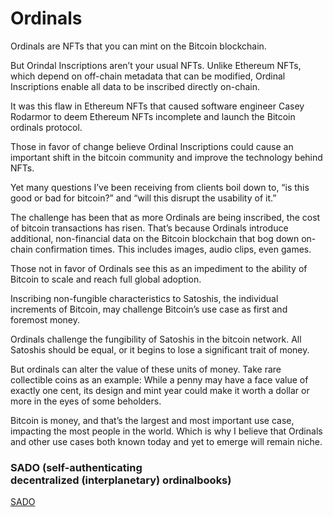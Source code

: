 # Ordinals

Ordinals are NFTs that you can mint on the Bitcoin blockchain.

But Orindal Inscriptions aren’t your usual NFTs. Unlike Ethereum NFTs, which depend on off-chain metadata that can be modified, Ordinal Inscriptions enable all data to be inscribed directly on-chain.

It was this flaw in Ethereum NFTs that caused software engineer Casey Rodarmor to deem Ethereum NFTs incomplete and launch the Bitcoin ordinals protocol.

Those in favor of change believe Ordinal Inscriptions could cause an important shift in the bitcoin community and improve the technology behind NFTs.

Yet many questions I’ve been receiving from clients boil down to, “is this good or bad for bitcoin?” and “will this disrupt the usability of it.”

The challenge has been that as more Ordinals are being inscribed, the cost of bitcoin transactions has risen. That’s because Ordinals introduce additional, non-financial data on the Bitcoin blockchain that bog down on-chain confirmation times. This includes images, audio clips, even games.

Those not in favor of Ordinals see this as an impediment to the ability of Bitcoin to scale and reach full global adoption.

Inscribing non-fungible characteristics to Satoshis, the individual increments of Bitcoin, may challenge Bitcoin’s use case as first and foremost money.

Ordinals challenge the fungibility of Satoshis in the bitcoin network. All Satoshis should be equal, or it begins to lose a significant trait of money.

But ordinals can alter the value of these units of money. Take rare collectible coins as an example: While a penny may have a face value of exactly one cent, its design and mint year could make it worth a dollar or more in the eyes of some beholders.

Bitcoin is money, and that’s the largest and most important use case, impacting the most people in the world. Which is why I believe that Ordinals and other use cases both known today and yet to emerge will remain niche.

### SADO (self-authenticating decentralized **(interplanetary)** ordinalbooks)

[SADO](http://sado.space/)
